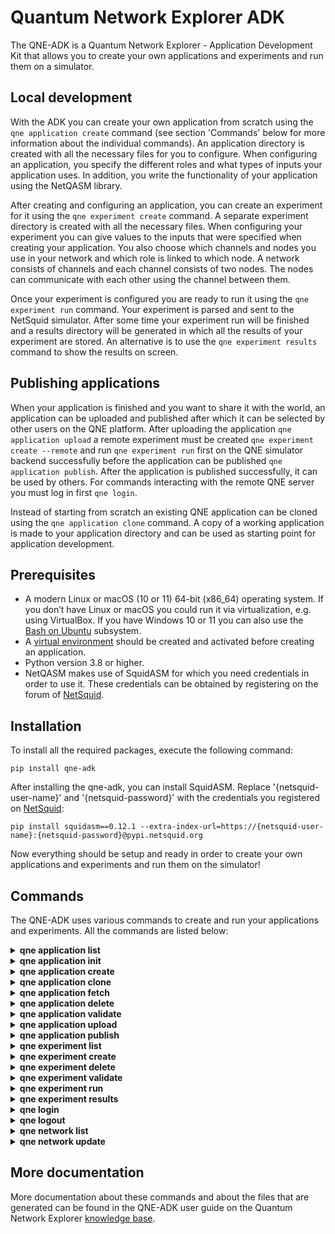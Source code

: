 # Quantum Network Explorer ADK

The QNE-ADK is a Quantum Network Explorer - Application Development Kit that allows you to create your own applications and experiments and run them on a simulator.

## Local development

With the ADK you can create your own application from scratch using the ``qne application create`` command
(see section 'Commands' below for more information about the individual commands). An application directory is created with all the necessary files for you to configure.
When configuring an application, you specify the different roles and what types of inputs your
application uses. In addition, you write the functionality of your application using the NetQASM library.

After creating and configuring an application, you can create an experiment for it using the ``qne experiment create``
command. A separate experiment directory is created with all the necessary files. When configuring your experiment
you can give values to the inputs that were specified when creating your application. You also choose which channels
and nodes you use in your network and which role is linked to which node. A network consists of channels and each
channel consists of two nodes. The nodes can communicate with each other using the channel between them.

Once your experiment is configured you are ready to run it using the ``qne experiment run`` command. Your experiment
is parsed and sent to the NetSquid simulator. After some time your experiment run will be finished and a results
directory will be generated in which all the results of your experiment are stored. An alternative is to use the
``qne experiment results`` command to show the results on screen.

## Publishing applications

When your application is finished and you want to share it with the world, an application can be uploaded and
published after which it can be selected by other users on the QNE platform. After uploading the application
``qne application upload`` a remote experiment must be created ``qne experiment create --remote`` and run
``qne experiment run`` first on the QNE simulator backend successfully before the application can be
published ``qne application publish``. After the application is published successfully, it can be used by others.
For commands interacting with the remote QNE server you must log in first ``qne login``.

Instead of starting from scratch an existing QNE application can be cloned using the ``qne application clone`` command.
A copy of a working application is made to your application directory and can be used as starting point
for application development.

## Prerequisites
- A modern Linux or macOS (10 or 11) 64-bit (x86_64) operating system. If you don’t have Linux or macOS you could run it via virtualization, e.g. using VirtualBox. If you have Windows 10 or 11 you can also use the [Bash on Ubuntu](https://docs.microsoft.com/en-us/windows/wsl/) subsystem.
- A [virtual environment](https://docs.python.org/3/library/venv.html) should be created and activated before creating an application.
- Python version 3.8 or higher.
- NetQASM makes use of SquidASM for which you need credentials in order to use it. These credentials can be obtained by registering on the forum of [NetSquid](https://forum.netsquid.org/).

## Installation
To install all the required packages, execute the following command:

```
pip install qne-adk
```

After installing the qne-adk, you can install SquidASM. Replace '{netsquid-user-name}' and '{netsquid-password}' with the credentials you registered on [NetSquid](https://forum.netsquid.org/):

```
pip install squidasm==0.12.1 --extra-index-url=https://{netsquid-user-name}:{netsquid-password}@pypi.netsquid.org
```

Now everything should be setup and ready in order to create your own applications and experiments and run them on the simulator!

## Commands
The QNE-ADK uses various commands to create and run your applications and experiments. All the commands are listed below:

<!--- QNE APPLICATION LIST --->
<details closed>
<summary><b>qne application list</b></summary>
Show a list of all applications and relevant information for each of them.
For listing remote applications, the user must be logged in.
<br></br>

```
qne application list [OPTIONS]

Options:
  --remote  List remote applications  [default: False]
  --local   List local applications  [default: False].
  --help    Show this message and exit.

Example:
  qne application list --remote
```
</details>

<!--- QNE APPLICATION INIT --->
<details closed>
<summary><b>qne application init</b></summary>
Initialize an existing application in the current path which is not already registered to QNE-ADK.
This is needed for applications not created with QNE-ADK, for example when the files come from a
repository or are directly copied to the file system.
Two subdirectories <b>src</b> and <b>config</b> will be created when not already there.
When application files are in the root directory, but belong to one of the subdirectories, they are moved.
<br></br>

```
qne application init [OPTIONS] APPLICATION_NAME

  ./application_name is taken as application directory

Arguments:
  APPLICATION_NAME  Name of the application  [required]

Options:
  --help    Show this message and exit.

Example:
  qne application init application_name
```
</details>

<!--- QNE APPLICATION CREATE --->
<details closed>
<summary><b>qne application create</b></summary>
Create a new application in your current directory containing all the files that are needed to write your application.
The application directory name will be based on the value given to <b>application_name</b>.
Two subdirectories <b>src</b> and <b>config</b> will be created, along with the default files.
<br></br>

```
qne application create [OPTIONS] APPLICATION_NAME ROLES...

Arguments:
  APPLICATION_NAME  Name of the application  [required]
  ROLES...          Names of the roles to be created  [required]

Options:
  --help  Show this message and exit.

Example:
  qne application create my_application Alice Bob
```
</details>

<!--- QNE APPLICATION CLONE --->
<details closed>
<summary><b>qne application clone</b></summary>
Clone an existing remote or local application and use it as a starting point for new application development.
Cloning an application will copy the application files to the current directory.
The public available (or latest) version of the application is copied.
When a new application name is not given as an argument (remote only) the application will have the same name as
the cloned application. An application with the new application name may not already exist locally.
A local application must be valid before it can be cloned. For cloning a remote application the user must be logged in.
<br></br>

```
qne application clone [OPTIONS] APPLICATION_NAME [NEW_APPLICATION_NAME]

Arguments:
  APPLICATION_NAME        Name of the application to clone  [required]
  [NEW_APPLICATION_NAME]  New name for the cloned application

Options:
  --remote  Clone remote application  [default: False]
  --help    Show this message and exit.

Example:
  qne application clone existing_application new_application
```
</details>

<!--- QNE APPLICATION FETCH --->
<details closed>
<summary><b>qne application fetch</b></summary>
Fetching an existing remote application will copy the application files to the current directory.
The highest version of the application files are copied which may not be the current public version but a draft version.
Fetching applications is limited to the applications for which the user is the author.
For fetching a remote application the user must be logged in.
<br></br>

```
qne application fetch [OPTIONS] APPLICATION_NAME

Arguments:
  APPLICATION_NAME        Name of the application to fetch  [required]

Options:
  --help    Show this message and exit.

Example:
  qne application fetch existing_application
```
</details>

<!--- QNE APPLICATION DELETE --->
<details closed>
<summary><b>qne application delete</b></summary>
Delete the files of an application. Will try to delete the application directory
structure but keeps the files that are not part of the application.
For deleting remote parts of the application, the user must be logged in.
<br></br>

```
qne application delete [OPTIONS] [APPLICATION_NAME]

  When application_name is given ./application_name is taken as application
  directory, when this directory does not contain an application the
  application directory is fetched from the application configuration. When
  application_name is not given, the current directory is taken as
  application directory.

Arguments:
  [APPLICATION_NAME]  Name of the application

Options:
  --help  Show this message and exit.

Example:
  qne application delete application_name
```
</details>

<!--- QNE APPLICATION VALIDATE --->
<details closed>
<summary><b>qne application validate</b></summary>
Validate the application created locally.
<br></br>

```
qne application validate [OPTIONS] [APPLICATION_NAME]

  When application_name is given ./application_name is taken as application
  directory, when this directory does not contain an application the
  application directory is fetched from the application configuration. When
  application_name is not given, the current directory is taken as
  application directory.

Arguments:
  [APPLICATION_NAME]  Name of the application

Options:
  --help  Show this message and exit.

Example:
  qne application validate application_name
```
</details>

<!--- QNE APPLICATION UPLOAD --->
<details closed>
<summary><b>qne application upload</b></summary>
Create or update a remote application.
For creating or updating remote applications, the user must be logged in.
<br></br>

```
qne application upload [OPTIONS] [APPLICATION_NAME]

  When application_name is given ./application_name is taken as application
  directory, when this directory does not contain an application the
  application directory is fetched from the application configuration. When
  application_name is not given, the current directory is taken as
  application directory.

Arguments:
  [APPLICATION_NAME]  Name of the application

Options:
  --help  Show this message and exit.

Example:
  qne application upload application_name
```
</details>

<!--- QNE APPLICATION PUBLISH --->
<details closed>
<summary><b>qne application publish</b></summary>
Request the application to be published online.
For publishing a new version of a remote application, the author of the application
must have run at least one successful experiment on the remote backend for the new
version of the application.
For publishing a new version of remote applications, the user must be logged in.
<br></br>

```
qne application publish [OPTIONS] [APPLICATION_NAME]

  When application_name is given ./application_name is taken as application
  directory, when this directory does not contain an application the
  application directory is fetched from the application configuration. When
  application_name is not given, the current directory is taken as
  application directory.

Arguments:
  [APPLICATION_NAME]  Name of the application

Options:
  --help  Show this message and exit.

Example:
  qne application publish application_name
```
</details>

<!--- QNE EXPERIMENT LIST --->
<details closed>
<summary><b>qne experiment list</b></summary>
List remote experiments.
For listing remote experiments, the user must be logged in.
<br></br>

```
qne experiment list [OPTIONS]

Options:
  --help   Show this message and exit.

Example:
  qne experiment list
```
</details>

<!--- QNE EXPERIMENT CREATE --->
<details closed>
<summary><b>qne experiment create</b></summary>
Create a new experiment, based on an application name and a chosen network.
When the experiment is created for a remote application the user must be logged in.
<br></br>

```
qne experiment create [OPTIONS] EXPERIMENT_NAME APPLICATION_NAME NETWORK_NAME

Arguments:
  EXPERIMENT_NAME   Name of the experiment.  [required]
  APPLICATION_NAME  Name of the application.  [required]
  NETWORK_NAME      Name of the network to be used. [required]

Options:
  --remote  Use remote application configuration [default: False]
  --help    Show this message and exit.

Example:
  qne experiment create experiment_name application_name europe
```
</details>

<!--- QNE EXPERIMENT DELETE --->
<details closed>
<summary><b>qne experiment delete</b></summary>
Delete experiment files.
<br></br>

```
qne experiment delete [OPTIONS] [EXPERIMENT_NAME]

  Local: When deleting an experiment locally, argument EXPERIMENT_NAME_OR_ID
  is the local experiment name, which is the subdirectory containing the
  experiment files. When the argument is empty the current directory is
  taken as experiment directory. The local experiment files are deleted,
  when the experiment was created with '--remote' and the experiment was run
  remotely, the remote experiment is also deleted.

  Remote: the argument EXPERIMENT_NAME_OR_ID is the remote experiment id to
  delete. No local files are deleted.

Arguments:
  [EXPERIMENT_NAME_OR_ID]  Name of the experiment or remote id

Options:
  --remote  Delete a remote experiment  [default: False]
  --help    Show this message and exit.

Example:
  qne experiment delete experiment_name
```
</details>

<!--- QNE EXPERIMENT VALIDATE --->
<details closed>
<summary><b>qne experiment validate</b></summary>
Validate the local experiment.
<br></br>

```
qne experiment validate [OPTIONS] [EXPERIMENT_NAME]

  When experiment_name is given ./experiment_name is taken as experiment directory.
  When experiment_name is not given, the current directory is taken as experiment
  directory.

Arguments:
  [EXPERIMENT_NAME]  Name of the experiment

Options:
  --help  Show this message and exit.

Example:
  qne experiment validate experiment_name
```
</details>

<!--- QNE EXPERIMENT RUN --->
<details closed>
<summary><b>qne experiment run</b></summary>
This command will parse all experiment files and run them on the NetSquid simulator.
<br></br>

```
qne experiment run [OPTIONS] [EXPERIMENT_NAME]

  When experiment_name is given ./experiment_name is taken as experiment directory.
  When experiment_name is not given, the current directory is taken as experiment
  directory.
  Block (remote experiment runs only) waits for the experiment to finish before
  returning (and results are available). Local experiment runs are blocked by default.
  Timeout (optional) limits the wait (in seconds) for a blocked experiment to finish.
  In case of a local experiment, a timeout will cancel the experiment run. A remote
  experiment run is not canceled after a timeout and results can be fetched at a later
  moment.

Arguments:
  [EXPERIMENT_NAME]  Name of the experiment

Options:
  --block    Wait for the (remote) experiment to finish.  [default: False]
  --timeout  Limit the wait for a blocked experiment to finish (in seconds).
             [default: no timeout]
  --help     Show this message and exit.

Example:
  qne experiment run --block --timeout=30 experiment_name
```
</details>

<!--- QNE EXPERIMENT RESULTS --->
<details closed>
<summary><b>qne experiment results</b></summary>
Get results for an experiment that run successfully.
<br></br>

```
qne experiment results [OPTIONS] [EXPERIMENT_NAME]

  When experiment_name is given ./experiment_name is taken as experiment directory.
  When experiment_name is not given, the current directory is taken as experiment
  directory.

Arguments:
  [EXPERIMENT_NAME]  Name of the experiment

Options:
  --all   Get all results for this experiment.  [default: False]
  --show  Show the results on screen instead of saving to file.  [default:
          False]
  --help  Show this message and exit.

Example:
  qne experiment results experiment_name
```
</details>

<!--- QNE LOGIN --->
<details closed>
<summary><b>qne login</b></summary>
Log in to a Quantum Network Explorer.
<br></br>

```
qne login [OPTIONS] [HOST]

Arguments:
  [HOST]  Name of the host to log in to

Options:
  --email TEXT     Email of the remote user  [required]
  --password TEXT  Password of the remote user  [required]
  --help           Show this message and exit.

Example:
  qne login --email=myemail@email.com --password=my_password https://api.quantum-network.com
```
</details>

<!--- QNE LOGOUT --->
<details closed>
<summary><b>qne logout</b></summary>
Log out from Quantum Network Explorer.
<br></br>

```
qne logout [OPTIONS] [HOST]

Arguments:
  [HOST]  Name of the host to log out from

Options:
  --help           Show this message and exit.

Example:
  qne logout https://api.quantum-network.com
```
</details>

<!--- QNE NETWORK LIST--->
<details closed>
<summary><b>qne network list</b></summary>
List available networks. For listing remote networks, the user must be logged in.
<br></br>

```
qne network list [OPTIONS]

Options:
  --remote  List remote networks  [default: False]
  --local   List local networks  [default: True]
  --help    Show this message and exit.

Example:
  qne network list --remote
```
</details>

<!--- QNE NETWORK UPDATE--->
<details closed>
<summary><b>qne network update</b></summary>
Get remote networks and update local network files.
For updating local networks, the user must be logged in.
<br></br>

```
qne network update [OPTIONS]

Options:
  --overwrite  Overwrite local networks  [default: False]
  --help       Show this message and exit.


Example:
  qne network update --overwrite
```
</details>

## More documentation
More documentation about these commands and about the files that are generated can be found in the QNE-ADK user guide on the Quantum Network Explorer [knowledge base](https://www.quantum-network.com/knowledge-base/qne-quantum-application-development-kit-adk/).
